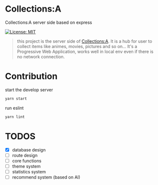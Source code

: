 # Collections:A
Collections:A server side based on express

[![License: MIT](https://img.shields.io/badge/License-MIT-yellow.svg)](https://opensource.org/licenses/MIT)

> this project is the server side of [Collections:A](https://github.com/everbrez/Collections-A). It is a hub for user to collect items like animes, movies, pictures and so on...
> It's a Progressive Web Application, works well in local env even if there is no network connection.

# Contribution

start the develop server

```bash
yarn start
```

run eslint

```bash
yarn lint
```

# TODOS

- [x] database design
- [ ] route design
- [ ] core functions
- [ ] theme system
- [ ] statistics system
- [ ] recommend system (based on AI)
